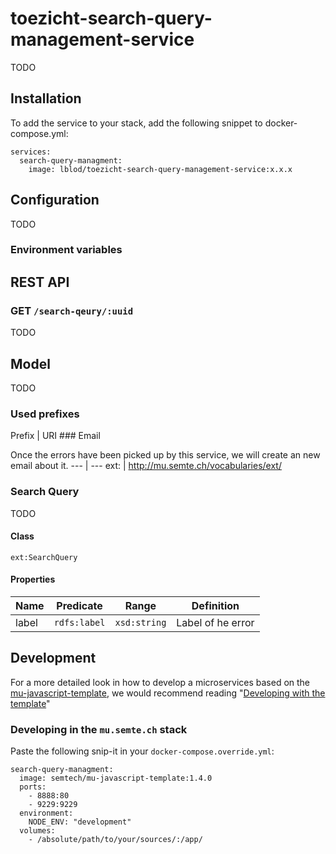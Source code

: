 # toezicht-search-query-management-service

TODO

## Installation

To add the service to your stack, add the following snippet to docker-compose.yml:

```
services:
  search-query-managment:
    image: lblod/toezicht-search-query-management-service:x.x.x
```

## Configuration

TODO

### Environment variables

   
## REST API

### GET `/search-qeury/:uuid`

TODO

## Model

TODO

### Used prefixes

Prefix | URI ### Email

Once the errors have been picked up by this service, we will create an new email about it.
--- | --- 
ext: |  <http://mu.semte.ch/vocabularies/ext/>

### Search Query

TODO

#### Class

`ext:SearchQuery`

#### Properties

 Name | Predicate | Range | Definition 
--- | --- | --- | ---
label | `rdfs:label` | `xsd:string` | Label of he error

## Development

For a more detailed look in how to develop a microservices based on the [mu-javascript-template](https://github.com/mu-semtech/mu-javascript-template), 
we would recommend reading "[Developing with the template](https://github.com/mu-semtech/mu-javascript-template#developing-with-the-template)"

### Developing in the `mu.semte.ch` stack

Paste the following snip-it in your `docker-compose.override.yml`:

````  
search-query-managment:
  image: semtech/mu-javascript-template:1.4.0
  ports:
    - 8888:80
    - 9229:9229
  environment:
    NODE_ENV: "development"
  volumes:
    - /absolute/path/to/your/sources/:/app/
